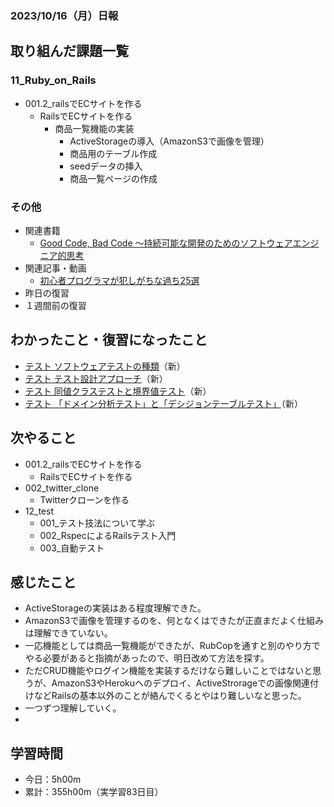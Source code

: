 ### 2023/10/16（月）日報
## 取り組んだ課題一覧

### 11_Ruby_on_Rails
  - 001.2_railsでECサイトを作る
    - RailsでECサイトを作る
      - 商品一覧機能の実装
        - ActiveStorageの導入（AmazonS3で画像を管理）
        - 商品用のテーブル作成
        - seedデータの挿入
        - 商品一覧ページの作成
<!-- ### 12_test
  - 001_テスト技法について学ぶ
    - セクション1 - セクション4 -->


### その他
<!-- - ブログ執筆
  - [【Rails】newアクションでオブジェクトを作ったのに、なぜcreateアクションでも再度オブジェクトを作るのか](https://tatsuki-ju.hatenablog.com/entry/2023/10/12/172036) -->
<!-- - 模写コーディング
  - [作って学ぶコーディング学習サイト](https://code-step.com/)
    - [【入門編】recipemenu](https://github.com/imahoritatsuki/copyingCoding/tree/main/introductory-recipemenu/output) -->
- 関連書籍
  - [Good Code, Bad Code ～持続可能な開発のためのソフトウェアエンジニア的思考](https://amzn.asia/d/7NzMcZp)
- 関連記事・動画
  - [初心者プログラマが犯しがちな過ち25選](https://qiita.com/rana_kualu/items/379eefb3a40c6b44cb92)
- 昨日の復習
- １週間前の復習

## わかったこと・復習になったこと
  - [テスト ソフトウェアテストの種類](https://www.notion.so/28b8d488935f4911bf6ab09cba4425d7?pvs=4)（新）
  - [テスト テスト設計アプローチ](https://www.notion.so/d27f1b7efb7b44aea1d264ac6a350d7e?pvs=4)（新）
  - [テスト 同値クラステストと境界値テスト](https://www.notion.so/0db36f0c23634a6a803fb33d327ba9e1?pvs=4)（新）
  - [テスト 「ドメイン分析テスト」と「デシジョンテーブルテスト」](https://www.notion.so/3a68c616dd9f425795d49d716fb3ba6e?pvs=4)（新）

## 次やること
  - 001.2_railsでECサイトを作る
    - RailsでECサイトを作る
  - 002_twitter_clone
    - Twitterクローンを作る
- 12_test
  - 001_テスト技法について学ぶ
  - 002_RspecによるRailsテスト入門
  - 003_自動テスト

## 感じたこと
- ActiveStorageの実装はある程度理解できた。
- AmazonS3で画像を管理するのを、何となくはできたが正直まだよく仕組みは理解できていない。
- 一応機能としては商品一覧機能ができたが、RubCopを通すと別のやり方でやる必要があると指摘があったので、明日改めて方法を探す。
- ただCRUD機能やログイン機能を実装するだけなら難しいことではないと思うが、AmazonS3やHerokuへのデプロイ、ActiveStrorageでの画像関連付けなどRailsの基本以外のことが絡んでくるとやはり難しいなと思った。
- 一つずつ理解していく。
- 
## 学習時間
- 今日：5h00m
- 累計：355h00m（実学習83日目）


